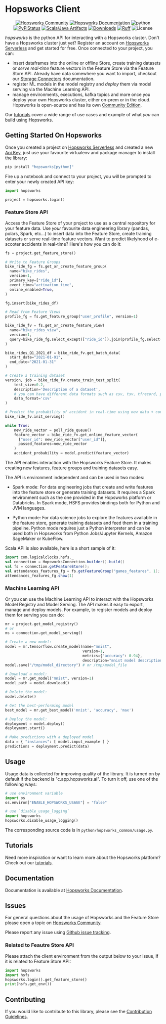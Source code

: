 # Hopsworks Client

<p align="center">
  <a href="https://community.hopsworks.ai"><img
    src="https://img.shields.io/discourse/users?label=Hopsworks%20Community&server=https%3A%2F%2Fcommunity.hopsworks.ai"
    alt="Hopsworks Community"
  /></a>
    <a href="https://docs.hopsworks.ai"><img
    src="https://img.shields.io/badge/docs-HOPSWORKS-orange"
    alt="Hopsworks Documentation"
  /></a>
  <a><img
    src="https://img.shields.io/badge/python-3.8+-blue"
    alt="python"
  /></a>
  <a href="https://pypi.org/project/hopsworks/"><img
    src="https://img.shields.io/pypi/v/hopsworks?color=blue"
    alt="PyPiStatus"
  /></a>
  <a href="https://archiva.hops.works/#artifact/com.logicalclocks/hopsworks"><img
    src="https://img.shields.io/badge/java-HOPSWORKS-green"
    alt="Scala/Java Artifacts"
  /></a>
  <a href="https://pepy.tech/project/hopsworks/month"><img
    src="https://pepy.tech/badge/hopsworks/month"
    alt="Downloads"
  /></a>
  <a href=https://github.com/astral-sh/ruff><img
    src="https://img.shields.io/endpoint?url=https://raw.githubusercontent.com/astral-sh/ruff/main/assets/badge/v2.json"
    alt="Ruff"
  /></a>
  <a><img
    src="https://img.shields.io/pypi/l/hopsworks?color=green"
    alt="License"
  /></a>
</p>

*hopsworks* is the python API for interacting with a Hopsworks cluster. Don't have a Hopsworks cluster just yet? Register an account on [Hopsworks Serverless](https://app.hopsworks.ai/) and get started for free. Once connected to your project, you can:

- Insert dataframes into the online or offline Store, create training datasets or *serve real-time* feature vectors in the Feature Store via the Feature Store API. Already have data somewhere you want to import, checkout our [Storage Connectors](https://docs.hopsworks.ai/latest/user_guides/fs/storage_connector/) documentation.
- register ML models in the model registry and *deploy* them via model serving via the Machine Learning API.
- manage environments, executions, kafka topics and more once you deploy your own Hopsworks cluster, either on-prem or in the cloud. Hopsworks is open-source and has its own [Community Edition](https://github.com/logicalclocks/hopsworks).

Our [tutorials](https://github.com/logicalclocks/hopsworks-tutorials) cover a wide range of use cases and example of what *you* can build using Hopsworks.

## Getting Started On Hopsworks

Once you created a project on [Hopsworks Serverless](https://app.hopsworks.ai) and created a new [Api Key](https://docs.hopsworks.ai/latest/user_guides/projects/api_key/create_api_key/), just use your favourite virtualenv and package manager to install the library:

```bash
pip install "hopsworks[python]"
```

Fire up a notebook and connect to your project, you will be prompted to enter your newly created API key:

```python
import hopsworks

project = hopsworks.login()
```

### Feature Store API

Access the Feature Store of your project to use as a central repository for your feature data. Use *your* favourite data engineering library (pandas, polars, Spark, etc...) to insert data into the Feature Store, create training datasets or serve real-time feature vectors. Want to predict likelyhood of e-scooter accidents in real-time? Here's how you can do it:

```python
fs = project.get_feature_store()

# Write to Feature Groups
bike_ride_fg = fs.get_or_create_feature_group(
  name="bike_rides",
  version=1,
  primary_key=["ride_id"],
  event_time="activation_time",
  online_enabled=True,
)

fg.insert(bike_rides_df)

# Read from Feature Views
profile_fg = fs.get_feature_group("user_profile", version=1)

bike_ride_fv = fs.get_or_create_feature_view(
  name="bike_rides_view",
  version=1,
  query=bike_ride_fg.select_except(["ride_id"]).join(profile_fg.select(["age", "has_license"]), on="user_id")
)

bike_rides_Q1_2021_df = bike_ride_fv.get_batch_data(
  start_date="2021-01-01",
  end_date="2021-01-31"
)

# Create a training dataset
version, job = bike_ride_fv.create_train_test_split(
    test_size=0.2,
    description='Description of a dataset',
    # you can have different data formats such as csv, tsv, tfrecord, parquet and others
    data_format='csv'
)

# Predict the probability of accident in real-time using new data + context data
bike_ride_fv.init_serving()

while True:
    new_ride_vector = poll_ride_queue()
    feature_vector = bike_ride_fv.get_online_feature_vector(
      {"user_id": new_ride_vector["user_id"]},
      passed_features=new_ride_vector
    )
    accident_probability = model.predict(feature_vector)
```

The API enables interaction with the Hopsworks Feature Store. It makes creating new features, feature groups and training datasets easy.

The API is environment independent and can be used in two modes:

- Spark mode: For data engineering jobs that create and write features into the feature store or generate training datasets. It requires a Spark environment such as the one provided in the Hopsworks platform or Databricks. In Spark mode, HSFS provides bindings both for Python and JVM languages.

- Python mode: For data science jobs to explore the features available in the feature store, generate training datasets and feed them in a training pipeline. Python mode requires just a Python interpreter and can be used both in Hopsworks from Python Jobs/Jupyter Kernels, Amazon SageMaker or KubeFlow.

Scala API is also available, here is a short sample of it:

```scala
import com.logicalclocks.hsfs._
val connection = HopsworksConnection.builder().build()
val fs = connection.getFeatureStore();
val attendances_features_fg = fs.getFeatureGroup("games_features", 1);
attendances_features_fg.show(1)
```

### Machine Learning API

Or you can use the Machine Learning API to interact with the Hopsworks Model Registry and Model Serving. The API makes it easy to export, manage and deploy models. For example, to register models and deploy them for serving you can do:

```python
mr = project.get_model_registry()
# or
ms = connection.get_model_serving()

# Create a new model:
model = mr.tensorflow.create_model(name="mnist",
                                   version=1,
                                   metrics={"accuracy": 0.94},
                                   description="mnist model description")
model.save("/tmp/model_directory") # or /tmp/model_file

# Download a model:
model = mr.get_model("mnist", version=1)
model_path = model.download()

# Delete the model:
model.delete()

# Get the best-performing model
best_model = mr.get_best_model('mnist', 'accuracy', 'max')

# Deploy the model:
deployment = model.deploy()
deployment.start()

# Make predictions with a deployed model
data = { "instances": [ model.input_example ] }
predictions = deployment.predict(data)
```

## Usage

Usage data is collected for improving quality of the library.
It is turned on by default if the backend is "c.app.hopsworks.ai".
To turn it off, use one of the following ways:
```python
# use environment variable
import os
os.environ["ENABLE_HOPSWORKS_USAGE"] = "false"

# use `disable_usage_logging`
import hopsworks
hopsworks.disable_usage_logging()
```

The corresponding source code is in `python/hopsworks_common/usage.py`.

## Tutorials

Need more inspiration or want to learn more about the Hopsworks platform? Check out our [tutorials](https://github.com/logicalclocks/hopsworks-tutorials).

## Documentation

Documentation is available at [Hopsworks Documentation](https://docs.hopsworks.ai/).

## Issues

For general questions about the usage of Hopsworks and the Feature Store please open a topic on [Hopsworks Community](https://community.hopsworks.ai/).

Please report any issue using [Github issue tracking](https://github.com/logicalclocks/hopsworks-api/issues).

### Related to Feautre Store API

Please attach the client environment from the output below to your issue, if it is related to Feature Store API:

```python
import hopsworks
import hsfs
hopsworks.login().get_feature_store()
print(hsfs.get_env())
```

## Contributing

If you would like to contribute to this library, please see the [Contribution Guidelines](CONTRIBUTING.md).
